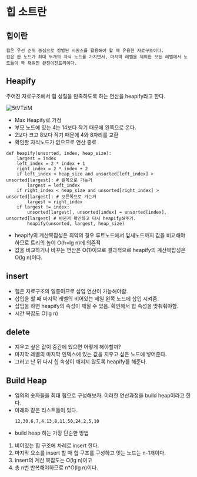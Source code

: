 # 힙 소트란

## 힙이란

    힙은 우선 순위 중심으로 정렬된 시퀀스를 활용해야 할 때 유용한 자료구조이다.
    힙은 한 노드가 최대 두개의 자식 노드를 가지면서, 마지막 레벨을 제외한 모든 레벨에서 노드들이 꽉 채워진 완전이진트리이다.
 
## Heapify

주어진 자료구조에서 힙 성질을 만족하도록 하는 연산을 heapify라고 한다. 
    
![5tVTziM](https://user-images.githubusercontent.com/71515744/170421422-506c8d00-c7ec-449f-a1d8-ae73b2a3a67c.png)
    
* Max Heapify로 가정
* 부모 노드에 있는 4는 14보다 작기 때문에 왼쪽으로 온다. 
* 2보다 크고 8보다 작기 때문에 4와 8자리를 교환
* 확인할 자식노드가 없으므로 연산 종료
    
```
def heapify(unsorted, index, heap_size):
    largest = index
    left_index = 2 * index + 1
    right_index = 2 * index + 2
    if left_index < heap_size and unsorted[left_index] > unsorted[largest]: # 왼쪽으로 가는거
        largest = left_index
    if right_index < heap_size and unsorted[right_index] > unsorted[largest]: # 오른쪽으로 가는거 
        largest = right_index
    if largest != index:
        unsorted[largest], unsorted[index] = unsorted[index], unsorted[largest] # 바뀐거 확인하고 다시 heapify해주기. 
        heapify(unsorted, largest, heap_size)
```

* heapify의 계산복잡성은 최악의 경우 루트노드에서 잎새노드까지 값을 비교해야 하므로 트리의 높이 O(h=lg n)에 의존적
* 값을 비교하거나 바꾸는 연산은 O(1)이므로 결과적으로 heapify의 계산복잡성은 O(lg n)이다.
  
## insert 

* 힙은 자료구조의 일종이므로 삽입 연산이 가능해야함. 
* 삽입을 할 때 마지막 레벨의 비어있는 제일 왼쪽 노드에 삽입 시켜줌.
* 삽입을 하면 heapify의 속성이 깨질 수 있음. 확인해서 힙 속성을 맞춰줘야함. 
* 시간 복잡도 O(lg n)
  
## delete
    
* 지우고 싶은 값이 중간에 있으면 어떻게 해야할까?
* 마지막 레벨의 마지막 인덱스에 있는 값을 지우고 싶은 노드에 넣어준다.
* 그러고 난 뒤 다시 힙 속성이 깨지지 않도록 heapify를 해준다. 

  
## Build Heap
  
* 임의의 숫자들을 최대 힙으로 구성해보자. 이러한 연산과정을 build heap이라고 한다. 
* 아래와 같은 리스트들이 있다. 
    ```
    12,30,6,7,4,13,8,11,50,24,2,5,10
    ```
* build heap 하는 가장 단순한 방법 
1. 비어있는 힙 구조에 차례로 insert 한다.
2. 마지막 요소를 insert 할 때 힙 구조를 구성하고 잇는 노드는 n-1개이다. 
3. insert의 계산 복잡도는 O(lg n)이고
4. 총 n번 반복해야하므로 n*O(lg n)이다.
  
  
